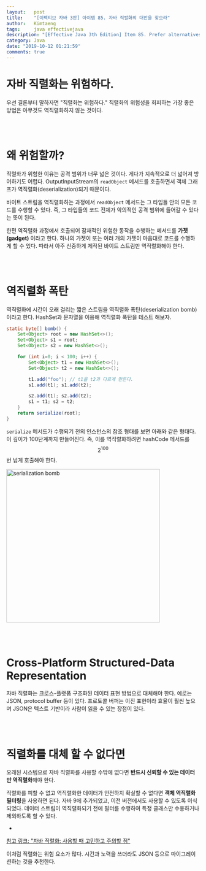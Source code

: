 ```yaml
---
layout:   post
title:    "[이펙티브 자바 3판] 아이템 85. 자바 직렬화의 대안을 찾으라"
author:   Kimtaeng
tags: 	  java effectivejava
description: "[Effective Java 3th Edition] Item 85. Prefer alternatives to Java serialization"
category: Java
date: "2019-10-12 01:21:59"
comments: true
---
```


# 자바 직렬화는 위험하다.
우선 결론부터 말하자면 "직렬화는 위험하다." 직렬화의 위험성을 회피하는 가장 좋은 방법은 아무것도 역직렬화하지 않는 것이다.

<br><br>

# 왜 위험할까?
직렬화가 위험한 이유는 공격 범위가 너무 넓은 것이다. 게다가 지속적으로 더 넓어져 방어하기도 어렵다.
OutputInputStream의 `readObject` 메서드를 호출하면서 객체 그래프가 역직렬화(deserialization)되기 때문이다.

바이트 스트림을 역직렬화하는 과정에서 `readObject` 메서드는 그 타입들 안의 모든 코드를 수행할 수 있다.
즉, 그 타입들의 코드 전체가 악의적인 공격 범위에 들어갈 수 있다는 뜻이 된다.

한편 역직렬화 과정에서 호출되어 잠재적인 위험한 동작을 수행하는 메서드를 **가젯(gadget)** 이라고 한다.
하나의 가젯이 또는 여러 개의 가젯이 마음대로 코드를 수행하게 할 수 있다.
따라서 아주 신중하게 제작된 바이트 스트림만 역직렬화해야 한다.

<br><br>

# 역직렬화 폭탄
역직렬화에 시간이 오래 걸리는 짧은 스트림을 역직렬화 폭탄(deserialization bomb)이라고 한다.
HashSet과 문자열을 이용해 역직렬화 폭탄을 테스트 해보자.

```java
static byte[] bomb() {
    Set<Object> root = new HashSet<>();
    Set<Object> s1 = root;
    Set<Object> s2 = new HashSet<>();

    for (int i=0; i < 100; i++) {
        Set<Object> t1 = new HashSet<>();
        Set<Object> t2 = new HashSet<>();

        t1.add("foo"); // t1을 t2과 다르게 만든다.
        s1.add(t1); s1.add(t2);

        s2.add(t1); s2.add(t2);
        s1 = t1; s2 = t2;
    }
    return serialize(root);
}
```

`serialize` 메서드가 수행되기 전의 인스턴스의 참조 형태를 보면 아래와 같은 형태다.
이 깊이가 100단계까지 만들어진다. 즉, 이를 역직렬화하려면 hashCode 메서드를 $${ 2 }^{ 100 }$$ 번 넘게 호출해야 한다.

<img class="post_image" src="{{ site.baseurl }}/img/post/2019-10-12-prefer-alternatives-to-java-serialization-1.png"
width="400" alt="serialization bomb"/>

<br><br>

# Cross-Platform Structured-Data Representation
자바 직렬화는 크로스-플랫폼 구조화된 데이터 표현 방법으로 대체해야 한다. 예로는 JSON, protocol buffer 등이 있다.
프로토콜 버퍼는 이진 표현이라 효율이 훨씬 높으며 JSON은 텍스트 기반이라 사람이 읽을 수 있는 장점이 있다.

<br><br>

# 직렬화를 대체 할 수 없다면
오래된 시스템으로 자바 직렬화를 사용할 수밖에 없다면 **반드시 신뢰할 수 있는 데이터만 역직렬화**해야 한다.

직렬화를 피할 수 없고 역직렬화한 데이터가 안전하지 확실할 수 없다면 **객체 역직렬화 필터링**을 사용하면 된다.
자바 9에 추가되었고, 이전 버전에서도 사용할 수 있도록 이식되었다. 데이터 스트림이 역직렬화되기 전에 필터를 수행하여
특정 클래스만 수용하거나 제외하도록 할 수 있다.

- <a href="/post/why-java-serialization-is-bad#역직렬화-필터링" target="_blank">
참고 링크: "자바 직렬화: 사용할 때 고민하고 주의할 점"</a>

이처럼 직렬화는 위험 요소가 많다. 시간과 노력을 쓰더라도 JSON 등으로 마이그레이션하는 것을 추천한다.